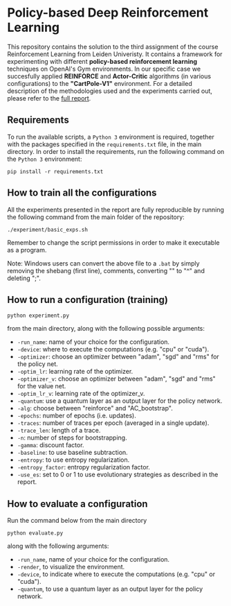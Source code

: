 # Policy-based Deep Reinforcement Learning
This repository contains the solution to the third assignment of the course Reinforcement Learning from Leiden Univeristy. It contains a framework for experimenting with different **policy-based reinforcement learning** techniques on OpenAI's Gym environments. In our specific case we succesfully applied **REINFORCE** and **Actor-Critic** algorithms (in various configurations) to the **"CartPole-V1"** environment. For a detailed description of the methodologies used and the experiments carried out, please refer to the <a href=https://github.com/JonathanCollu/RL_A3/blob/main/report_A3.pdf>full report</a>.

## Requirements
To run the available scripts, a `Python 3` environment is required, together with the packages specified in the `requirements.txt` file, in the main directory. In order to install the requirements, run the following command on the `Python 3` environment:
 
 ```
 pip install -r requirements.txt
 ````

## How to train all the configurations
All the experiments presented in the report are fully reproducible by running the following command from the main folder of the repository:

```
./experiment/basic_exps.sh
``` 
Remember to change the script permissions in order to make it executable as a program.

Note: Windows users can convert the above file to a `.bat` by simply removing the shebang (first line), comments, converting "\" to "^" and deleting ";".

## How to run a configuration (training)

```
python experiment.py
```
from the main directory, along with the following possible arguments:
- `-run_name`: name of your choice for the configuration.
- `-device`: where to execute the computations (e.g. "cpu" or "cuda").
- `-optimizer`: choose an optimizer between "adam", "sgd" and "rms" for the policy net.
- `-optim_lr`: learning rate of the optimizer.
- `-optimizer_v`: choose an optimizer between "adam", "sgd" and "rms" for the value net.
- `-optim_lr_v`: learning rate of the optimizer_v.
- `-quantum`: use a quantum layer as an output layer for the policy network.
- `-alg`: choose between "reinforce" and "AC_bootstrap".
- `-epochs`: number of epochs (i.e. updates).
- `-traces`: number of traces per epoch (averaged in a single update).
- `-trace_len`: length of a trace.
- `-n`: number of steps for bootstrapping.
- `-gamma`: discount factor.
- `-baseline`: to use baseline subtraction.
- `-entropy`: to use entropy regularization.
- `-entropy_factor`: entropy regularization factor.
- `-use_es`: set to 0 or 1 to use evolutionary strategies as described in the report.

## How to evaluate a configuration
Run the command below from the main directory
```
python evaluate.py
```
along with the following arguments:
- `-run_name`, name of your choice for the configuration.
- `-render`, to visualize the environment.
- `-device`, to indicate where to execute the computations (e.g. "cpu" or "cuda").
- `-quantum`, to use a quantum layer as an output layer for the policy network.
